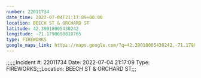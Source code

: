 ```yaml
---
number: 22011734
date_time: 2022-07-04T21:17:09+00:00
location: BEECH ST & ORCHARD ST
latitude: 42.39018005430242
longitude: -71.1790698818765
type: FIREWORKS
google_maps_link: https://maps.google.com/?q=42.39018005430242,-71.1790698818765
---
```


;;;;;;Incident #: 22011734  Date: 2022-07-04 21:17:09   Type: FIREWORKS;;;Location: BEECH ST & ORCHARD ST;;;
